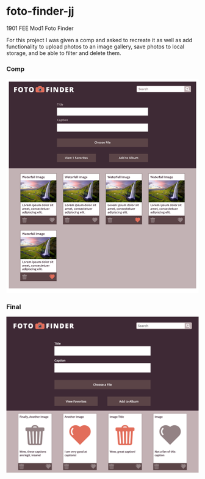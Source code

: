 # foto-finder-jj
1901 FEE Mod1 Foto Finder

For this project I was given a comp and asked to recreate it as well as add functionality to upload photos to an image gallery, save photos to local storage, and be able to filter and delete them.

### Comp

![Static Comp 2](images/fotofinder2-1.png "Foto Finder Comp")

### Final

![Static Comp 2 Final](images/final-fotofinder.png "Foto Finder Final")
